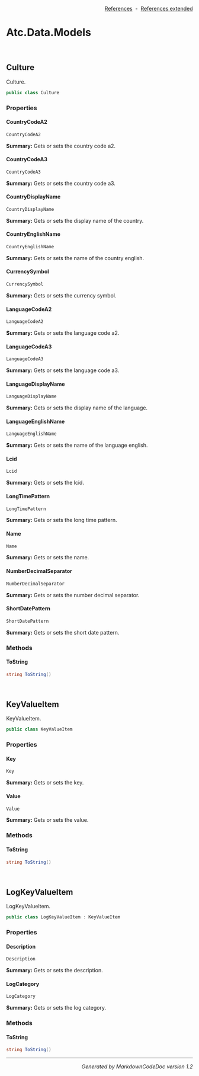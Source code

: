 <div style='text-align: right'>

[References](Index.md)&nbsp;&nbsp;-&nbsp;&nbsp;[References extended](IndexExtended.md)
</div>

# Atc.Data.Models

<br />


## Culture
Culture.


```csharp
public class Culture
```

### Properties


#### CountryCodeA2

```csharp
CountryCodeA2
```
<p><b>Summary:</b> Gets or sets the country code a2.</p>

#### CountryCodeA3

```csharp
CountryCodeA3
```
<p><b>Summary:</b> Gets or sets the country code a3.</p>

#### CountryDisplayName

```csharp
CountryDisplayName
```
<p><b>Summary:</b> Gets or sets the display name of the country.</p>

#### CountryEnglishName

```csharp
CountryEnglishName
```
<p><b>Summary:</b> Gets or sets the name of the country english.</p>

#### CurrencySymbol

```csharp
CurrencySymbol
```
<p><b>Summary:</b> Gets or sets the currency symbol.</p>

#### LanguageCodeA2

```csharp
LanguageCodeA2
```
<p><b>Summary:</b> Gets or sets the language code a2.</p>

#### LanguageCodeA3

```csharp
LanguageCodeA3
```
<p><b>Summary:</b> Gets or sets the language code a3.</p>

#### LanguageDisplayName

```csharp
LanguageDisplayName
```
<p><b>Summary:</b> Gets or sets the display name of the language.</p>

#### LanguageEnglishName

```csharp
LanguageEnglishName
```
<p><b>Summary:</b> Gets or sets the name of the language english.</p>

#### Lcid

```csharp
Lcid
```
<p><b>Summary:</b> Gets or sets the lcid.</p>

#### LongTimePattern

```csharp
LongTimePattern
```
<p><b>Summary:</b> Gets or sets the long time pattern.</p>

#### Name

```csharp
Name
```
<p><b>Summary:</b> Gets or sets the name.</p>

#### NumberDecimalSeparator

```csharp
NumberDecimalSeparator
```
<p><b>Summary:</b> Gets or sets the number decimal separator.</p>

#### ShortDatePattern

```csharp
ShortDatePattern
```
<p><b>Summary:</b> Gets or sets the short date pattern.</p>

### Methods


#### ToString

```csharp
string ToString()
```

<br />


## KeyValueItem
KeyValueItem.


```csharp
public class KeyValueItem
```

### Properties


#### Key

```csharp
Key
```
<p><b>Summary:</b> Gets or sets the key.</p>

#### Value

```csharp
Value
```
<p><b>Summary:</b> Gets or sets the value.</p>

### Methods


#### ToString

```csharp
string ToString()
```

<br />


## LogKeyValueItem
LogKeyValueItem.


```csharp
public class LogKeyValueItem : KeyValueItem
```

### Properties


#### Description

```csharp
Description
```
<p><b>Summary:</b> Gets or sets the description.</p>

#### LogCategory

```csharp
LogCategory
```
<p><b>Summary:</b> Gets or sets the log category.</p>

### Methods


#### ToString

```csharp
string ToString()
```
<hr /><div style='text-align: right'><i>Generated by MarkdownCodeDoc version 1.2</i></div>
